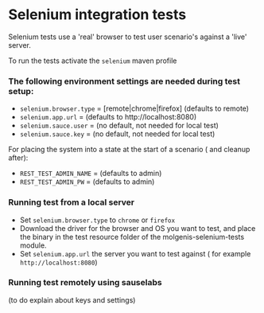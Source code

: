 # Selenium integration tests

Selenium tests use a 'real' browser to test user scenario's against a 'live' server.

To run the tests activate the `selenium` maven profile

### The following environment settings are needed during test setup:

* `selenium.browser.type` = [remote|chrome|firefox] (defaults to remote)
* `selenium.app.url` = (defaults to http://localhost:8080)
* `selenium.sauce.user` = (no default, not needed for local test)
* `selenium.sauce.key` = (no default, not needed for local test)

For placing the system into a state at the start of a scenario ( and cleanup after):
* `REST_TEST_ADMIN_NAME` = (defaults to admin)
* `REST_TEST_ADMIN_PW` = (defaults to admin)

### Running test from a local server

* Set `selenium.browser.type` to `chrome` or `firefox`
* Download the driver for the browser and OS you want to test, and place the binary in the test resource folder of the molgenis-selenium-tests module. 
* Set `selenium.app.url` the server you want to test against ( for example `http://localhost:8080`)

### Running test remotely using sauselabs

(to do explain about keys and settings)